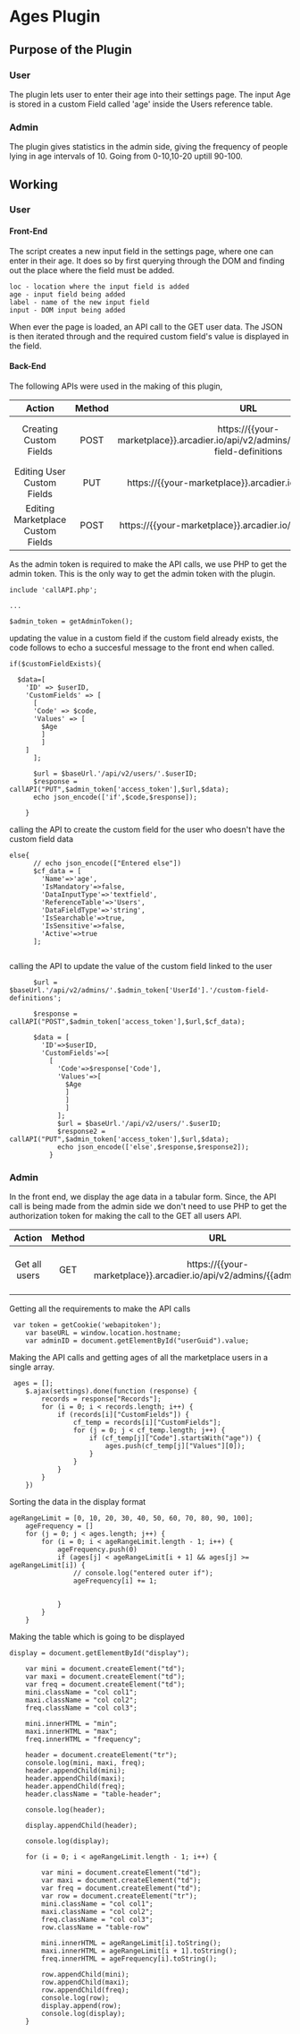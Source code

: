 # Ages Plugin

## Purpose of the Plugin

### User 
The plugin lets user to enter their age into their settings page. The input Age is stored in a custom Field called 'age' inside the Users reference table.

### Admin
The plugin gives statistics in the admin side, giving the frequency of people lying in age intervals of 10. Going from 0-10,10-20 uptill 90-100.

## Working

### User

#### Front-End

The script creates a new input field in the settings page, where one can enter in their age. It does so by first querying through the DOM and finding out the place where the field must be added. 

```
loc - location where the input field is added
age - input field being added
label - name of the new input field
input - DOM input being added
```

When ever the page is loaded, an API call to the GET user data. The JSON is then iterated through and the required custom field's value is displayed in the field. 


#### Back-End 
The following APIs were used in the making of this plugin, 


|Action|Method|URL|Requirements|
|:---:|:---:|:---:|:---:|
|Creating Custom Fields|POST|https://{{your-marketplace}}.arcadier.io/api/v2/admins/{{adminID}}/custom-field-definitions|Marketplace URL, Admin token, Admin ID|
|Editing User Custom Fields|PUT|https://{{your-marketplace}}.arcadier.io/api/v2/{{userID}}|Marketplace URL, User ID, Admin token|
|Editing Marketplace Custom Fields|POST|https://{{your-marketplace}}.arcadier.io/api/v2/marketplaces|Marketplace URL, Admin token|

As the admin token is required to make the API calls, we use PHP to get the admin token. This is the only way to get the admin token with the plugin. 

```
include 'callAPI.php';

...

$admin_token = getAdminToken();
```

updating the value in a custom field if the custom field already exists, the code follows to echo a succesful message to the front end when called.
```
if($customFieldExists){

  $data=[
    'ID' => $userID,
    'CustomFields' => [
      [
      'Code' => $code,
      'Values' => [ 
        $Age
        ]
        ]
    ]
      ];
      
      $url = $baseUrl.'/api/v2/users/'.$userID;
      $response = callAPI("PUT",$admin_token['access_token'],$url,$data);
      echo json_encode(['if',$code,$response]);
      
    }
```

calling the API to create the custom field for the user who doesn't have the custom field data

```
else{
      // echo json_encode(["Entered else"])
      $cf_data = [
        'Name'=>'age',
        'IsMandatory'=>false,
        'DataInputType'=>'textfield',
        'ReferenceTable'=>'Users',
        'DataFieldType'=>'string',
        'IsSearchable'=>true,
        'IsSensitive'=>false,
        'Active'=>true
      ];
      
```

calling the API to update the value of the custom field linked to the user

```
      $url = $baseUrl.'/api/v2/admins/'.$admin_token['UserId'].'/custom-field-definitions';
      
      $response = callAPI("POST",$admin_token['access_token'],$url,$cf_data);
      
      $data = [
        'ID'=>$userID,
        'CustomFields'=>[
          [
            'Code'=>$response['Code'],
            'Values'=>[
              $Age
              ]
              ]
              ]
            ];
            $url = $baseUrl.'/api/v2/users/'.$userID;
            $response2 = callAPI("PUT",$admin_token['access_token'],$url,$data);
            echo json_encode(['else',$response,$response2]);
          }
```


### Admin


In the front end, we display the age data in a tabular form. Since, the API call is being made from the admin side we don't need to use PHP to get the authorization token for making the call to the GET all users API. 

|Action|Method|URL|Requirements|
|:---:|:---:|:---:|:---:|
|Get all users|GET|https://{{your-marketplace}}.arcadier.io/api/v2/admins/{{adminID}}/users|Marketplace URL, Admin token, Admin id|

Getting all the requirements to make the API calls
```
 var token = getCookie('webapitoken');
    var baseURL = window.location.hostname;
    var adminID = document.getElementById("userGuid").value;
```

Making the API calls and getting ages of all the marketplace users in a single array.
```
 ages = [];
    $.ajax(settings).done(function (response) {
        records = response["Records"];
        for (i = 0; i < records.length; i++) {
            if (records[i]["CustomFields"]) {
                cf_temp = records[i]["CustomFields"];
                for (j = 0; j < cf_temp.length; j++) {
                    if (cf_temp[j]["Code"].startsWith("age")) {
                        ages.push(cf_temp[j]["Values"][0]);
                    }
                }
            }
        }
    })
```

Sorting the data in the display format
```
ageRangeLimit = [0, 10, 20, 30, 40, 50, 60, 70, 80, 90, 100];
    ageFrequency = []
    for (j = 0; j < ages.length; j++) {
        for (i = 0; i < ageRangeLimit.length - 1; i++) {
            ageFrequency.push(0)
            if (ages[j] < ageRangeLimit[i + 1] && ages[j] >= ageRangeLimit[i]) {
                // console.log("entered outer if");
                ageFrequency[i] += 1;


            }
        }
    }
```

Making the table which is going to be displayed

```
display = document.getElementById("display");

    var mini = document.createElement("td");
    var maxi = document.createElement("td");
    var freq = document.createElement("td");
    mini.className = "col col1";
    maxi.className = "col col2";
    freq.className = "col col3";

    mini.innerHTML = "min";
    maxi.innerHTML = "max";
    freq.innerHTML = "frequency";

    header = document.createElement("tr");
    console.log(mini, maxi, freq);
    header.appendChild(mini);
    header.appendChild(maxi);
    header.appendChild(freq);
    header.className = "table-header";

    console.log(header);

    display.appendChild(header);

    console.log(display);

    for (i = 0; i < ageRangeLimit.length - 1; i++) {

        var mini = document.createElement("td");
        var maxi = document.createElement("td");
        var freq = document.createElement("td");
        var row = document.createElement("tr");
        mini.className = "col col1";
        maxi.className = "col col2";
        freq.className = "col col3";
        row.className = "table-row"

        mini.innerHTML = ageRangeLimit[i].toString();
        maxi.innerHTML = ageRangeLimit[i + 1].toString();
        freq.innerHTML = ageFrequency[i].toString();

        row.appendChild(mini);
        row.appendChild(maxi);
        row.appendChild(freq);
        console.log(row);
        display.append(row);
        console.log(display);
    }
```
